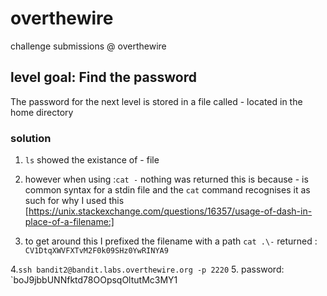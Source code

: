 # overthewire
 challenge submissions @ overthewire
 
## level goal: Find the password

The password for the next level is stored in a file called - located in the home directory

### solution



  1. `ls` showed the existance of - file
  
  2. however when using :`cat -` nothing was returned
  this is because - is common syntax for a stdin file and the `cat` command recognises it as such
  for why I used this [https://unix.stackexchange.com/questions/16357/usage-of-dash-in-place-of-a-filename:]
  
  3. to get around this I prefixed the filename with a path
  `cat .\-` returned : `CV1DtqXWVFXTvM2F0k09SHz0YwRINYA9`
  
  4.`ssh bandit2@bandit.labs.overthewire.org -p 2220`
  5. password: `boJ9jbbUNNfktd78OOpsqOltutMc3MY1
